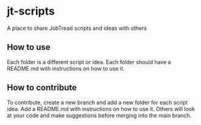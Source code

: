 # jt-scripts
A place to share JobTread scripts and ideas with others

## How to use
Each folder is a different script or idea.
Each folder should have a README.md with instructions on how to use it.

## How to contribute 
To contribute, create a new branch and add a new folder for each script idea.
Add a README.md with instructions on how to use it. Others will look at your code and make suggestions before merging into the main branch. 